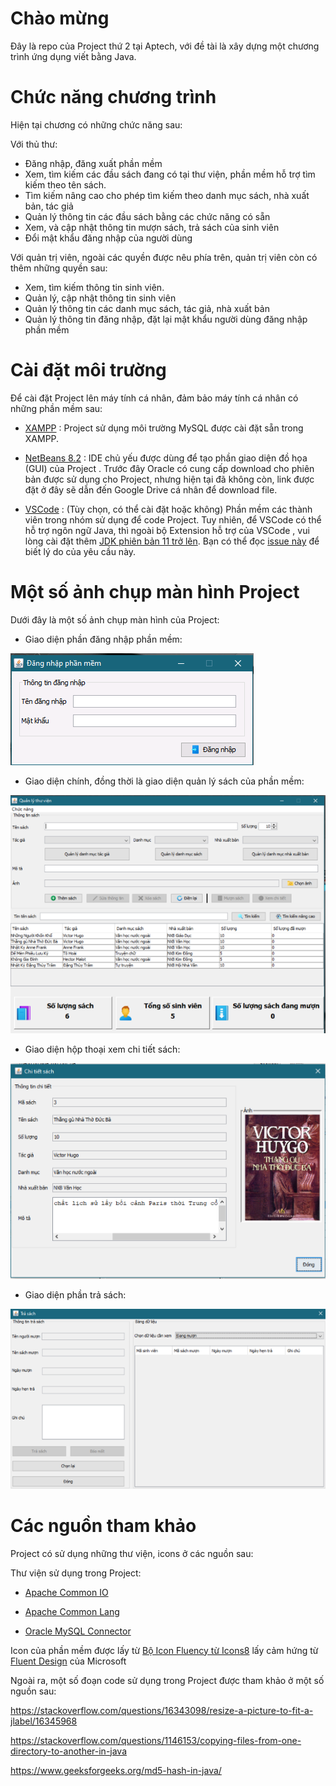 # Chào mừng
Đây là repo của Project thứ 2 tại Aptech, với đề tài là xây dựng một chương trình ứng dụng viết bằng Java.


# Chức năng chương trình
Hiện tại chương có những chức năng sau:

Với thủ thư:
 
 - Đăng nhập, đăng xuất phần mềm
 - Xem, tìm kiếm các đầu sách đang có tại thư viện, phần mềm hỗ trợ tìm kiếm theo tên sách.
 - Tìm kiếm nâng cao cho phép tìm kiếm theo danh mục sách, nhà xuất bản, tác giả
 - Quản lý thông tin các đầu sách bằng các chức năng có sẵn
 - Xem, và cập nhật thông tin mượn sách, trả sách của sinh viên
 - Đổi mật khẩu đăng nhập của người dùng

 Với quản trị viên, ngoài các quyền được nêu phía trên, quản trị viên còn có thêm những quyền sau:

 - Xem, tìm kiếm thông tin sinh viên.
 - Quản lý, cập nhật thông tin sinh viên
 - Quản lý thông tin các danh mục sách, tác giả, nhà xuất bản
 - Quản lý thông tin đăng nhập, đặt lại mật khẩu người dùng đăng nhập phần mềm

 # Cài đặt môi trường

 Để cài đặt Project lên máy tính cá nhân, đảm bảo máy tính cá nhân có những phần mềm sau:

 - [XAMPP](https://www.apachefriends.org/index.html) : Project sử dụng môi trường MySQL được cài đặt sẵn trong XAMPP.

 - [NetBeans 8.2](https://drive.google.com/file/d/1ROjHav5eodUgaglLg3WmGCdT8ohpCRJL/view?usp=sharing) : IDE chủ yếu được dùng để tạo phần giao diện đồ họa (GUI) của Project . Trước đây Oracle có cung cấp download cho phiên bản được sử dụng cho Project, nhưng hiện tại đã không còn, link được đặt ở đây sẽ dẫn đến Google Drive cá nhân để download file.

 - [VSCode](https://code.visualstudio.com/) : (Tùy chọn, có thể cài đặt hoặc không) Phần mềm các thành viên trong nhóm sử dụng để code Project. Tuy nhiên, để VSCode có thể hỗ trợ ngôn ngữ Java, thì ngoài bộ Extension hỗ trợ của VSCode , vui lòng cài đặt thêm [JDK phiên bản 11 trở lên](https://adoptium.net/). Bạn có thể đọc [issue này](https://github.com/redhat-developer/vscode-java/wiki/JDK-Requirements#setting-the-jdk) để biết lý do của yêu cầu này.

# Một số ảnh chụp màn hình Project

Dưới đây là một số ảnh chụp màn hình của Project:

 - Giao diện phần đăng nhập phần mềm:

![Màn hình đăng nhập](image/githubthumbnail/signin.png)

- Giao diện chính, đồng thời là giao diện quản lý sách của phần mềm:

![Giao diện chính](image/githubthumbnail/maingui.png)

- Giao diện hộp thoại xem chi tiết sách:

![Xem chi tiết](image/githubthumbnail/bookdetails.png)

- Giao diện phần trả sách:

![Trả sách](image/githubthumbnail/returnbooks.png)

# Các nguồn tham khảo

Project có sử dụng những thư viện, icons ở các nguồn sau:

Thư viện sử dụng trong Project:

 - [Apache Common IO](https://commons.apache.org/proper/commons-io/download_io.cgi)

 - [Apache Common Lang](https://commons.apache.org/proper/commons-lang/)

 - [Oracle MySQL Connector](https://mvnrepository.com/artifact/mysql/mysql-connector-java/8.0.27)

Icon của phần mềm được lấy từ [Bộ Icon Fluency từ Icons8](https://icons8.com/icons/fluency) lấy cảm hứng từ [Fluent Design](https://www.microsoft.com/design/fluent/#/) của Microsoft

Ngoài ra, một số đoạn code sử dụng trong Project được tham khảo ở một số nguồn sau:

https://stackoverflow.com/questions/16343098/resize-a-picture-to-fit-a-jlabel/16345968

https://stackoverflow.com/questions/1146153/copying-files-from-one-directory-to-another-in-java

https://www.geeksforgeeks.org/md5-hash-in-java/

